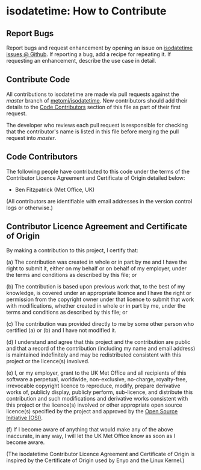 # isodatetime: How to Contribute

## Report Bugs

Report bugs and request enhancement by opening an issue on
[isodatetime issues @ Github](https://github.com/metomi/isodatetime/issues).
If reporting a bug, add a recipe for repeating it.
If requesting an enhancement, describe the use case in detail.

## Contribute Code

All contributions to isodatetime are made via pull requests against the *master*
branch of [metomi/isodatetime](https://github.com/metomi/isodatetime).
New contributors should add their details to the [Code Contributors](#code-contributors)
section of this file as part of their first request.

The developer who reviews each pull request is responsible for checking that
the contributor's name is listed in this file before merging the pull request
into *master*.

## Code Contributors

The following people have contributed to this code under the terms of
the Contributor Licence Agreement and Certificate of Origin detailed
below:

* Ben Fitzpatrick (Met Office, UK)

(All contributors are identifiable with email addresses in the version control
logs or otherwise.)

## Contributor Licence Agreement and Certificate of Origin

By making a contribution to this project, I certify that:

(a) The contribution was created in whole or in part by me and I have
    the right to submit it, either on my behalf or on behalf of my
    employer, under the terms and conditions as described by this file;
    or

(b) The contribution is based upon previous work that, to the best of
    my knowledge, is covered under an appropriate licence and I have
    the right or permission from the copyright owner under that licence
    to submit that work with modifications, whether created in whole or
    in part by me, under the terms and conditions as described by
    this file; or

(c) The contribution was provided directly to me by some other person
    who certified (a) or (b) and I have not modified it.

(d) I understand and agree that this project and the contribution
    are public and that a record of the contribution (including my
    name and email address) is maintained indefinitely and may be
    redistributed consistent with this project or the licence(s)
    involved.

(e) I, or my employer, grant to the UK Met Office and all recipients of
    this software a perpetual, worldwide, non-exclusive, no-charge,
    royalty-free, irrevocable copyright licence to reproduce, modify,
    prepare derivative works of, publicly display, publicly perform,
    sub-licence, and distribute this contribution and such modifications
    and derivative works consistent with this project or the licence(s)
    involved or other appropriate open source licence(s) specified by
    the project and approved by the
    [Open Source Initiative (OSI)](http://www.opensource.org/).

(f) If I become aware of anything that would make any of the above
    inaccurate, in any way, I will let the UK Met Office know as soon as
    I become aware.

(The isodatetime Contributor Licence Agreement and Certificate of Origin is
inspired by the Certificate of Origin used by Enyo and the Linux
Kernel.)
